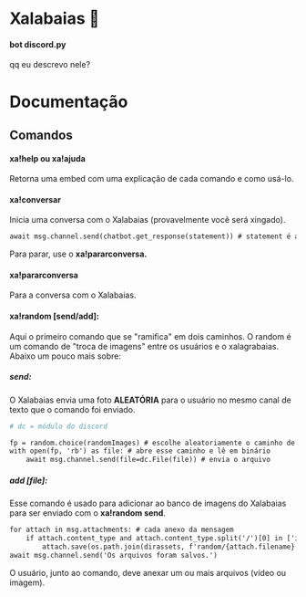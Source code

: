 # Xalabaias 🎉️ 

#### bot discord.py

qq eu descrevo nele?

# Documentação

## Comandos

#### xa!help ou xa!ajuda

Retorna uma embed com uma explicação de cada comando e como usá-lo.

#### xa!conversar

Inicia uma conversa com o Xalabaias (provavelmente você será xingado).

```apache
await msg.channel.send(chatbot.get_response(statement)) # statement é a mensagem do usuário e o chatbot gera uma resposta para essa mensagem.
```

Para parar, use o **xa!pararconversa.**

#### xa!pararconversa

Para a conversa com o Xalabaias.

#### xa!random [send/add]:

Aqui o primeiro comando que se "ramifica" em dois caminhos. O random é um comando de "troca de imagens" entre os usuários e  o xalagrabaias. Abaixo um pouco mais sobre:

##### send:

O Xalabaias envia uma foto **ALEATÓRIA** para o usuário no mesmo canal de texto que o comando foi enviado.

```apache
# dc = módulo do discord

fp = random.choice(randomImages) # escolhe aleatoriamente o caminho de uma imagem/vídeo
with open(fp, 'rb') as file: # abre esse caminho e lê em binário
    await msg.channel.send(file=dc.File(file)) # envia o arquivo
```

##### add [file]:

Esse comando é usado para adicionar ao banco de imagens do Xalabaias para ser enviado com o **xa!random send**.

```apache
for attach in msg.attachments: # cada anexo da mensagem
    if attach.content_type and attach.content_type.split('/')[0] in ['image', 'video']: # se o anexo é imagem ou vídeo:
        attach.save(os.path.join(dirassets, f'random/{attach.filename}')) # salva o anexo na pasta de assets
await msg.channel.send('Os arquivos foram salvos.')
```

O usuário, junto ao comando, deve anexar um ou mais arquivos (vídeo ou imagem).

